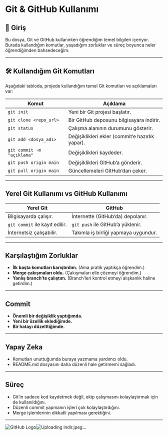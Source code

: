 # Git & GitHub Kullanımı

## 📌 Giriş
Bu dosya, Git ve GitHub kullanırken öğrendiğim temel bilgileri içeriyor.  
Burada kullandığım komutlar, yaşadığım zorluklar ve süreç boyunca neler öğrendiğimden bahsedeceğim.  

---

## 🛠 Kullandığım Git Komutları
Aşağıdaki tabloda, projede kullandığım temel Git komutları ve açıklamaları var:

|              Komut |   Açıklama |
|---------------------|-----------------------|
| `git init` | Yeni bir Git projesi başlatır. |
| `git clone <repo_url>` | Bir GitHub deposunu bilgisayara indirir. |
| `git status` | Çalışma alanının durumunu gösterir. |
| `git add <dosya_adı>` | Değişiklikleri ekler (commit’e hazırlık yapar). |
| `git commit -m "açıklama"` | Değişiklikleri kaydeder. |
| `git push origin main` | Değişiklikleri GitHub’a gönderir. |
| `git pull origin main` | Güncellemeleri GitHub’dan çeker. |

---

##  Yerel Git Kullanımı vs GitHub Kullanımı
| **Yerel Git**                                  | **GitHub** |
|------------------------------------------|---------------------------------------|
| Bilgisayarda çalışır.                    | İnternette (GitHub’da) depolanır. |
| `git commit` ile kayıt edilir.           | `git push` ile GitHub’a yüklenir. |
| İnternetsiz çalışabilir.                 | Takımla iş birliği yapmaya uygundur. |

---

##  Karşılaştığım Zorluklar
- **İlk başta komutları karıştırdım.** (Ama pratik yaptıkça öğrendim.)
- **Merge çakışmaları oldu.** (Çakışmaları elle çözmeyi öğrendim.)
- **Yanlış branch’te çalıştım.** (Branch’leri kontrol etmeyi alışkanlık haline getirdim.)

---

## Commit 
- **Önemli bir değişiklik yaptığımda.**  
- **Yeni bir özellik eklediğimde.**  
- **Bir hatayı düzelttiğimde.**  

---

##  Yapay Zeka
- Komutları unuttuğumda buraya yazmama yardımcı oldu.  
- README.md dosyasını daha düzenli hale getirmemi sağladı.  

---

## Süreç
- Git’in sadece kod kaydetmek değil, ekip çalışmasını kolaylaştırmak için de kullanıldığını.  
- Düzenli commit yapmanın işleri çok kolaylaştırdığını.  
- Merge işlemlerinin dikkatli yapılması gerektiğini.  


---

![GitHub Logo](image.png)![Uploading indir.jpeg…]()

